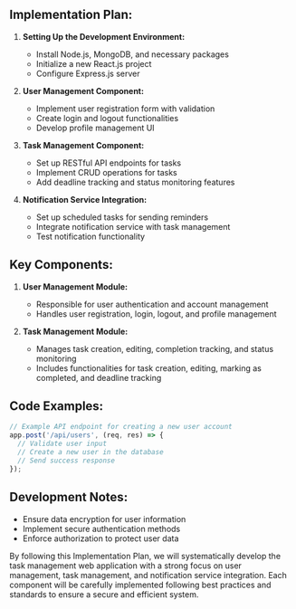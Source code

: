## Implementation Plan:

1. **Setting Up the Development Environment:**
   - Install Node.js, MongoDB, and necessary packages
   - Initialize a new React.js project
   - Configure Express.js server

2. **User Management Component:**
   - Implement user registration form with validation
   - Create login and logout functionalities
   - Develop profile management UI

3. **Task Management Component:**
   - Set up RESTful API endpoints for tasks
   - Implement CRUD operations for tasks
   - Add deadline tracking and status monitoring features

4. **Notification Service Integration:**
   - Set up scheduled tasks for sending reminders
   - Integrate notification service with task management
   - Test notification functionality

## Key Components:
1. **User Management Module:**
   - Responsible for user authentication and account management
   - Handles user registration, login, logout, and profile management

2. **Task Management Module:**
   - Manages task creation, editing, completion tracking, and status monitoring
   - Includes functionalities for task creation, editing, marking as completed, and deadline tracking

## Code Examples:
```javascript
// Example API endpoint for creating a new user account
app.post('/api/users', (req, res) => {
  // Validate user input
  // Create a new user in the database
  // Send success response
});
```

## Development Notes:
- Ensure data encryption for user information
- Implement secure authentication methods
- Enforce authorization to protect user data

By following this Implementation Plan, we will systematically develop the task management web application with a strong focus on user management, task management, and notification service integration. Each component will be carefully implemented following best practices and standards to ensure a secure and efficient system.